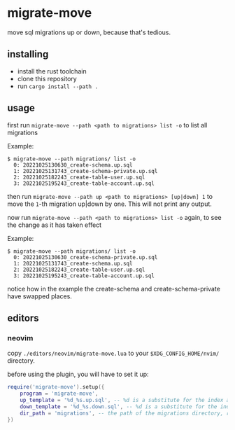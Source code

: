 # migrate-move

move sql migrations up or down, because that's tedious.

## installing

- install the rust toolchain
- clone this repository
- run `cargo install --path .`

## usage

first run `migrate-move --path <path to migrations> list -o` to list all migrations

Example:

```
$ migrate-move --path migrations/ list -o
  0: 20221025130630_create-schema.up.sql
  1: 20221025131743_create-schema-private.up.sql
  2: 20221025182243_create-table-user.up.sql
  3: 20221025195243_create-table-account.up.sql
```

then run `migrate-move --path up <path to migrations> [up|down] 1` to move the `1`-th migration up|down by one.
This will not print any output.

now run `migrate-move --path <path to migrations> list -o` again, to see the change as it has taken effect

Example:

```
$ migrate-move --path migrations/ list -o
  0: 20221025130630_create-schema-private.up.sql
  1: 20221025131743_create-schema.up.sql
  2: 20221025182243_create-table-user.up.sql
  3: 20221025195243_create-table-account.up.sql
```

notice how in the example the create-schema and create-schema-private have swapped places.

## editors

### neovim
copy `./editors/neovim/migrate-move.lua` to your `$XDG_CONFIG_HOME/nvim/` directory.

before using the plugin, you will have to set it up:

```lua
require('migrate-move').setup({
    program = 'migrate-move',
    up_template = '%d_%s.up.sql', -- %d is a substitute for the index and %s for the name.
    down_template = '%d_%s.down.sql', -- %d is a substitute for the index and %s for the name.
    dir_path = 'migrations', -- the path of the migrations directory, relative to your working dir
})
```
